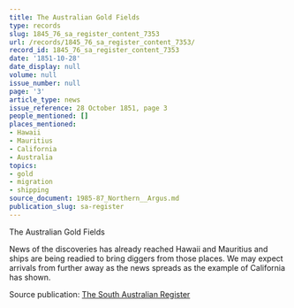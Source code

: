 ```yaml
---
title: The Australian Gold Fields
type: records
slug: 1845_76_sa_register_content_7353
url: /records/1845_76_sa_register_content_7353/
record_id: 1845_76_sa_register_content_7353
date: '1851-10-28'
date_display: null
volume: null
issue_number: null
page: '3'
article_type: news
issue_reference: 28 October 1851, page 3
people_mentioned: []
places_mentioned:
- Hawaii
- Mauritius
- California
- Australia
topics:
- gold
- migration
- shipping
source_document: 1985-87_Northern__Argus.md
publication_slug: sa-register
---
```


The Australian Gold Fields

News of the discoveries has already reached Hawaii and Mauritius and ships are being readied to bring diggers from those places.  We may expect arrivals from further away as the news spreads as the example of California has shown.

Source publication: [The South Australian Register](/publications/sa-register/)
